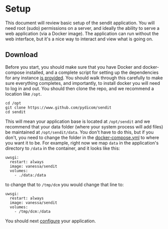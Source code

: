 # Setup

This document will review basic setup of the sendit application. You will need root (sudo) permissions on a server, and ideally the ability to serve a web application (via a Docker image). The application can run without the web interface, but it's a nice way to interact and view what is going on.


## Download
Before you start, you should make sure that you have Docker and docker-compose installed, and a complete script for setting up the dependencies for any instance [is provided](scripts/prepare_instance.sh). You should walk through this carefully to make sure everything completes, and importantly, to install docker you will need to log in and out. You should then clone the repo, and we recommend a location like `/opt`.

```
cd /opt
git clone https://www.github.com/pydicom/sendit
cd sendit
```

This will mean your application base is located at `/opt/sendit` and we recommend that your data folder (where your system process will add files) be maintained at `/opt/sendit/data`. You don't have to do this, but if you don't, you need to change the folder in the [docker-compose.yml](docker-compose.yml) to where you want it to be. For example, right now we map `data` in the application's directory to `/data` in the container, and it looks like this:

```
uwsgi:
  restart: always
  image: vanessa/sendit
  volumes:
    - ./data:/data
```

to change that to `/tmp/dcm` you would change that line to:

```
uwsgi:
  restart: always
  image: vanessa/sendit
  volumes:
    - /tmp/dcm:/data
```

You should next [configure](config.md) your application.
